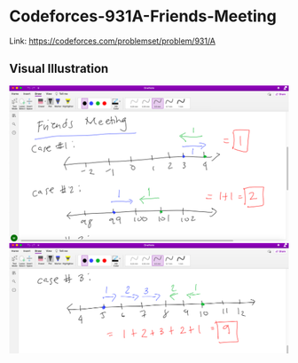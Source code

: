 # Codeforces-931A-Friends-Meeting
Link: https://codeforces.com/problemset/problem/931/A
## Visual Illustration
![](part1.png)
![](part2.png)
